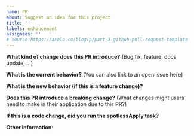 ```yaml
---
name: PR
about: Suggest an idea for this project
title: ''
labels: enhancement
assignees: ''
# source https://axolo.co/blog/p/part-3-github-pull-request-template
---
```


**What kind of change does this PR introduce?** (Bug fix, feature, docs update, ...)


**What is the current behavior?** (You can also link to an open issue here)


**What is the new behavior (if this is a feature change)?**


**Does this PR introduce a breaking change?** (What changes might users need to make in their application due to this PR?)


**If this is a code change, did you run the spotlessApply task?**


**Other information**:
